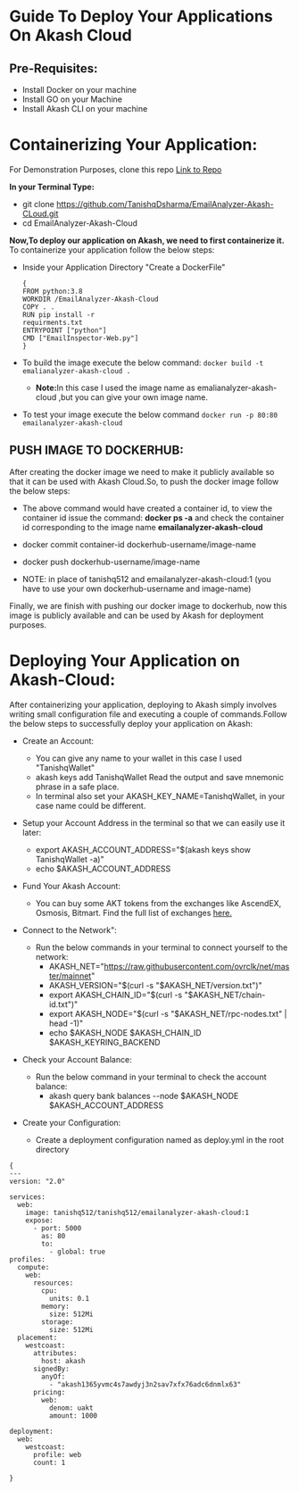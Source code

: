 # Guide To Deploy Your Applications On Akash Cloud

## Pre-Requisites:
* Install Docker on your machine
* Install GO on your Machine
* Install Akash CLI on your machine

# Containerizing Your Application:

For Demonstration Purposes, clone this repo <a  href="https://github.com/TanishqDsharma/EmailAnalyzer-Akash-CLoud.git">Link to Repo</a>

<b>In your Terminal Type:</b>
* git clone https://github.com/TanishqDsharma/EmailAnalyzer-Akash-CLoud.git
* cd EmailAnalyzer-Akash-Cloud

<b>Now,To deploy our application on Akash, we need to first containerize it.</b>
To containerize your application follow the below steps:
* Inside your Application Directory "Create a DockerFile" 
  ```docker
  {
  FROM python:3.8 
  WORKDIR /EmailAnalyzer-Akash-Cloud
  COPY . . 
  RUN pip install -r 
  requirments.txt 
  ENTRYPOINT ["python"] 
  CMD ["EmailInspector-Web.py"] 
  }
  ```  
* To build the image execute the below command:
  ```docker build -t emalianalyzer-akash-cloud . ```
  * <b>Note:</b>In this case I used the image name as emalianalyzer-akash-cloud ,but you can give your own image name.

* To test your image execute the below command
  ```docker run -p 80:80 emailanalyzer-akash-cloud ```
  
## PUSH IMAGE TO DOCKERHUB:

After creating the docker image we need to make it publicly available so that it can be used with Akash Cloud.So, to push the docker image follow the below steps:

* The above command would have created a container id, to view the container id issue the command: <b><b>docker ps -a</b></b> and check the container id corresponding to the image name <b>emailanalyzer-akash-cloud</b>
* docker commit container-id dockerhub-username/image-name
* docker push dockerhub-username/image-name

* NOTE: in place of tanishq512 and emailanalyzer-akash-cloud:1 (you have to use your own dockerhub-username and image-name)

Finally, we are finish with pushing our docker image to dockerhub, now this image is publicly available and can be used by Akash for deployment purposes.

# Deploying Your Application on Akash-Cloud:

After containerizing your application, deploying to Akash simply involves writing small configuration file and executing a couple of commands.Follow the below steps to successfully deploy your application on Akash:

* Create an Account:
  * You can give any name to your wallet in this case I used "TanishqWallet" 
  * akash keys add TanishqWallet
  Read the output and save mnemonic phrase in a safe place.
  * In terminal also set your AKASH_KEY_NAME=TanishqWallet, in your case name could be different.


* Setup your Account Address in the terminal so that we can easily use it later:
  * export AKASH_ACCOUNT_ADDRESS="$(akash keys show TanishqWallet -a)"
  * echo $AKASH_ACCOUNT_ADDRESS

* Fund Your Akash Account:
  * You can buy some AKT tokens from the exchanges like AscendEX, Osmosis, Bitmart. Find the full list of exchanges <a href="https://akash.network/token">here.</a> 

* Connect to the Network":
  * Run the below commands in your terminal to connect yourself to the network:
    * AKASH_NET="https://raw.githubusercontent.com/ovrclk/net/master/mainnet"
    * AKASH_VERSION="$(curl -s "$AKASH_NET/version.txt")"
    * export AKASH_CHAIN_ID="$(curl -s "$AKASH_NET/chain-id.txt")"
    * export AKASH_NODE="$(curl -s "$AKASH_NET/rpc-nodes.txt" | head -1)"
    * echo $AKASH_NODE $AKASH_CHAIN_ID $AKASH_KEYRING_BACKEND

* Check your Account Balance:
  * Run the below command in your terminal to check the account balance:
    * akash query bank balances --node $AKASH_NODE $AKASH_ACCOUNT_ADDRESS

* Create your Configuration:
  * Create a deployment configuration named as deploy.yml in the root directory
```
{
---
version: "2.0"

services:
  web:
    image: tanishq512/tanishq512/emailanalyzer-akash-cloud:1
    expose:
      - port: 5000
        as: 80
        to:
          - global: true
profiles:
  compute:
    web:
      resources:
        cpu:
          units: 0.1
        memory:
          size: 512Mi
        storage:
          size: 512Mi
  placement:
    westcoast:
      attributes:
        host: akash
      signedBy:
        anyOf:
          - "akash1365yvmc4s7awdyj3n2sav7xfx76adc6dnmlx63"
      pricing:
        web: 
          denom: uakt
          amount: 1000

deployment:
  web:
    westcoast:
      profile: web
      count: 1
    
}
```
 







